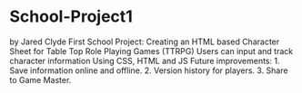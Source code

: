 # School-Project1
by Jared Clyde
First School Project: Creating an HTML based Character Sheet for Table Top Role Playing Games (TTRPG)
Users can input and track character information
Using CSS, HTML and JS
Future improvements:
    1. Save information online and offline.
    2. Version history for players.
    3. Share to Game Master.